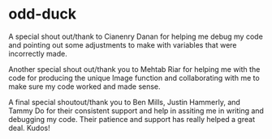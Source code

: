 # odd-duck

A special shout out/thank to Cianenry Danan for helping me debug my code and pointing out some adjustments to make with variables that were incorrectly made.

Another special shout out/thank you to Mehtab Riar for helping me with the code for producing the unique Image function and collaborating with me to make sure my code worked and made sense.

A final special shoutout/thank you to Ben Mills, Justin Hammerly, and Tammy Do for their consistent support and help in assiting me in writing and debugging my code. Their patience and support has really helped a great deal. Kudos!